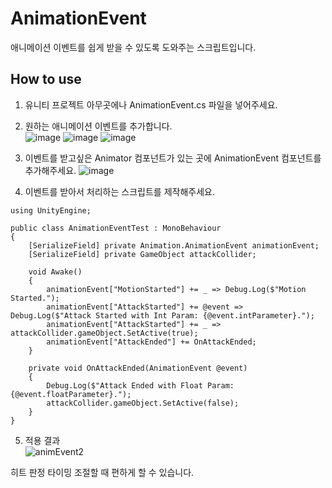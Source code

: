 # AnimationEvent

애니메이션 이벤트를 쉽게 받을 수 있도록 도와주는 스크립트입니다.

## How to use
1. 유니티 프로젝트 아무곳에나 AnimationEvent.cs 파일을 넣어주세요.
2. 원하는 애니메이션 이벤트를 추가합니다. \
![image](https://github.com/sweetSD/AnimationEvent/assets/29685039/56d1d520-aa62-4b17-9cdb-53a6e6c2eea8)
![image](https://github.com/sweetSD/AnimationEvent/assets/29685039/cb1b506c-512e-470c-93da-92c1a5f203d6)
![image](https://github.com/sweetSD/AnimationEvent/assets/29685039/2b7d553b-946b-42ce-99a7-314091c42db6)

3. 이벤트를 받고싶은 Animator 컴포넌트가 있는 곳에 AnimationEvent 컴포넌트를 추가해주세요.
![image](https://github.com/sweetSD/AnimationEvent/assets/29685039/2188835c-5371-4329-bcf1-dd81f2b911f3)
4. 이벤트를 받아서 처리하는 스크립트를 제작해주세요.
```
using UnityEngine;

public class AnimationEventTest : MonoBehaviour
{
    [SerializeField] private Animation.AnimationEvent animationEvent;
    [SerializeField] private GameObject attackCollider;
    
    void Awake()
    {
        animationEvent["MotionStarted"] += _ => Debug.Log($"Motion Started.");
        animationEvent["AttackStarted"] += @event => Debug.Log($"Attack Started with Int Param: {@event.intParameter}.");
        animationEvent["AttackStarted"] += _ => attackCollider.gameObject.SetActive(true);
        animationEvent["AttackEnded"] += OnAttackEnded;
    }

    private void OnAttackEnded(AnimationEvent @event)
    {
        Debug.Log($"Attack Ended with Float Param: {@event.floatParameter}.");
        attackCollider.gameObject.SetActive(false);
    }
}
```
5. 적용 결과\
![animEvent2](https://github.com/sweetSD/AnimationEvent/assets/29685039/4d72819e-585f-41e9-8d49-f95d1a25782f)

히트 판정 타이밍 조절할 때 편하게 할 수 있습니다.

